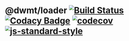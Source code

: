 # @dwmt/loader [![Build Status](https://travis-ci.org/dwmt/loader.svg?branch=master)](https://travis-ci.org/dwmt/loader) [![Codacy Badge](https://api.codacy.com/project/badge/Grade/617fcd0457e34ad39f6a2207dfbad127)](https://www.codacy.com/manual/dwmt/loader?utm_source=github.com&amp;utm_medium=referral&amp;utm_content=dwmt/loader&amp;utm_campaign=Badge_Grade) [![codecov](https://codecov.io/gh/dwmt/loader/branch/master/graph/badge.svg)](https://codecov.io/gh/dwmt/loader) [![js-standard-style](https://img.shields.io/badge/code%20style-standard-brightgreen.svg)](http://standardjs.com)

